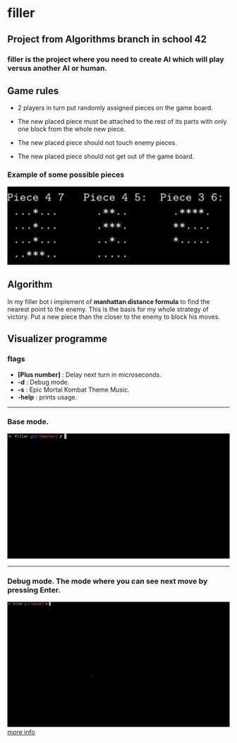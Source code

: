 # filler
## Project from Algorithms branch in school 42
### filler is the project where you need to create AI which will play versus another AI or human.

## Game rules
* 2 players in turn put randomly assigned pieces on the game board.

* The new placed piece must be attached to the rest of its parts with only one block from the whole new piece.

* The new placed piece should not touch enemy pieces.

* The new placed piece should not get out of the game board.

### Example of some possible pieces
![](https://github.com/prippa/my-projects-media/blob/main/filler/LegalDownrightBighornedsheep-size_restricted.png)

## Algorithm
In my filler bot i implement of **manhattan distance formula** to find the nearest point to the enemy.
This is the basis for my whole strategy of victory.
Put a new piece than the closer to the enemy to block his moves.

## Visualizer programme

### flags
 * **\[Plus number\]** : Delay next turn in microseconds.
 * **-d**          : Debug mode.
 * **-s**          : Epic Mortal Kombat Theme Music.
 * **-help**       : prints usage.
 ***
 
 ### Base mode.
![](https://github.com/prippa/my-projects-media/blob/main/filler/FamousDizzyGoosefish-size_restricted.gif)
***
### Debug mode. The mode where you can see next move by pressing Enter.
![](https://github.com/prippa/my-projects-media/blob/main/filler/PrestigiousWavyAmericanwirehair-size_restricted.gif)
[more info](https://github.com/prippa/filler/blob/master/filler.en.pdf)

